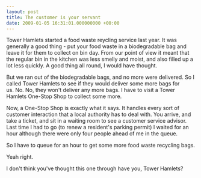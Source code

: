 ```yaml
---
layout: post
title: The customer is your servant
date: 2009-01-05 16:31:01.000000000 +00:00
---
```

Tower Hamlets started a food waste reycling service last year. It was generally a good thing - put your food waste in a biodegradable bag and leave it for them to collect on bin day. From our point of view it meant that the regular bin in the kitchen was less smelly and moist, and also filled up a lot less quickly. A good thing all round, I would have thought.

But we ran out of the biodegradable bags, and no more were delivered. So I called Tower Hamlets to see if they would deliver some more bags for us. No. No, they won't deliver any more bags. I have to visit a Tower Hamlets One-Stop Shop to collect some more.

Now, a One-Stop Shop is exactly what it says. It handles every sort of customer interaction that a local authority has to deal with. You arrive, and take a ticket, and sit in a waiting room to see a customer service advisor. Last time I had to go (to renew a resident's parking permit) I waited for an hour although there were only four people ahead of me in the queue.

So I have to queue for an hour to get some more food waste recycling bags.

Yeah right.

I don't think you've thought this one through have you, Tower Hamlets?

